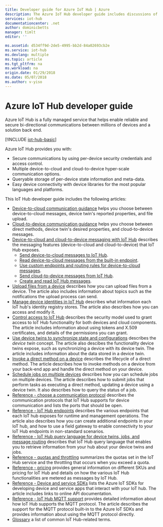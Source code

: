 ```yaml
---
title: Developer guide for Azure IoT Hub | Azure
description: The Azure IoT Hub developer guide includes discussions of endpoints, security, the identity registry, device management, direct methods, device twins, file uploads, jobs, the IoT Hub query language, and messaging.
services: iot-hub
documentationcenter: .net
author: dominicbetts
manager: timlt
editor: ''

ms.assetid: d534ff9d-2de5-4995-bb2d-84a02693cb2e
ms.service: iot-hub
ms.devlang: multiple
ms.topic: article
ms.tgt_pltfrm: na
ms.workload: na
origin.date: 01/29/2018
ms.date: 05/07/2018
ms.author: v-yiso
---
```


# Azure IoT Hub developer guide
Azure IoT Hub is a fully managed service that helps enable reliable and secure bi-directional communications between millions of devices and a solution back end.

[!INCLUDE [iot-hub-basic](../../includes/iot-hub-basic-partial.md)]

Azure IoT Hub provides you with:

* Secure communications by using per-device security credentials and access control.
* Multiple device-to-cloud and cloud-to-device hyper-scale communication options.
* Queryable storage of per-device state information and meta-data.
* Easy device connectivity with device libraries for the most popular languages and platforms.

This IoT Hub developer guide includes the following articles:

* [Device-to-cloud communication guidance][lnk-d2c-guidance] helps you choose between device-to-cloud messages, device twin's reported properties, and file upload.
* [Cloud-to-device communication guidance][lnk-c2d-guidance] helps you choose between direct methods, device twin's desired properties, and cloud-to-device messages.
* [Device-to-cloud and cloud-to-device messaging with IoT Hub][devguide-messaging] describes the messaging features (device-to-cloud and cloud-to-device) that IoT Hub exposes.
  * [Send device-to-cloud messages to IoT Hub][devguide-messages-d2c].
  * [Read device-to-cloud messages from the built-in endpoint][devguide-builtin].
  * [Use custom endpoints and routing rules for device-to-cloud messages][devguide-custom].
  * [Send cloud-to-device messages from IoT Hub][devguide-messages-c2d].
  * [Create and read IoT Hub messages][devguide-format].
* [Upload files from a device][devguide-upload] describes how you can upload files from a device. The article also includes information about topics such as the notifications the upload process can send.
* [Manage device identities in IoT Hub][devguide-identities] describes what information each IoT hub's identity registry stores. The article also describes how you can access and modify it.
* [Control access to IoT Hub][devguide-security] describes the security model used to grant access to IoT Hub functionality for both devices and cloud components. The article includes information about using tokens and X.509 certificates, and details of the permissions you can grant.
* [Use device twins to synchronize state and configurations][devguide-device-twins] describes the *device twin* concept. The article also descibes the functionality device twins expose, such as synchronizing a device with its device twin. The article includes information about the data stored in a device twin.
* [Invoke a direct method on a device][devguide-directmethods] describes the lifecycle of a direct method. The article describes how to invoke methods on a device from your back-end app and handle the direct method on your device.
* [Schedule jobs on multiple devices][devguide-jobs] describes how you can schedule jobs on multiple devices. The article describes how to submit jobs that perform tasks as executing a direct method, updating a device using a device twin. It also describes how to query the status of a job.
* [Reference - choose a communication protocol][devguide-protocol] describes the communication protocols that IoT Hub supports for device communication and lists the ports that should be open.
* [Reference - IoT Hub endpoints][devguide-endpoints] describes the various endpoints that each IoT hub exposes for runtime and management operations. The article also describes how you can create additional endpoints in your IoT hub, and how to use a field gateway to enable connectivity to your IoT Hub endpoints in non-standard scenarios.
* [Reference - IoT Hub query language for device twins, jobs, and message routing][devguide-query] describes that IoT Hub query language that enables you to retrieve information from your hub about your device twins and jobs.
* [Reference - quotas and throttling][devguide-quotas] summarizes the quotas set in the IoT Hub service and the throttling that occurs when you exceed a quota.
* [Reference - pricing][devguide-pricing] provides general information on different SKUs and pricing for IoT Hub and details on how the various IoT Hub functionalities are metered as messages by IoT Hub.
* [Reference - Device and service SDKs][devguide-sdks] lists the Azure IoT SDKs for developing device and service apps that interact with your IoT hub. The article includes links to online API documentation.
* [Reference - IoT Hub MQTT support][devguide-mqtt] provides detailed information about how IoT Hub supports the MQTT protocol. The article describes the support for the MQTT protocol built-in to the Azure IoT SDKs and provides information about using the MQTT protocol directly.
* [Glossary][devguide-glossary] a list of common IoT Hub-related terms.

[devguide-messaging]: ./iot-hub-devguide-messaging.md
[devguide-upload]: ./iot-hub-devguide-file-upload.md
[devguide-identities]: ./iot-hub-devguide-identity-registry.md
[devguide-security]: ./iot-hub-devguide-security.md
[devguide-device-twins]: ./iot-hub-devguide-device-twins.md
[devguide-directmethods]: ./iot-hub-devguide-direct-methods.md
[devguide-jobs]: ./iot-hub-devguide-jobs.md
[devguide-endpoints]: ./iot-hub-devguide-endpoints.md
[devguide-quotas]: ./iot-hub-devguide-quotas-throttling.md
[devguide-query]: ./iot-hub-devguide-query-language.md
[devguide-sdks]: ./iot-hub-devguide-sdks.md
[devguide-mqtt]: ./iot-hub-mqtt-support.md
[devguide-glossary]: ./iot-hub-devguide-glossary.md
[devguide-pricing]: ./iot-hub-devguide-pricing.md
[lnk-c2d-guidance]: ./iot-hub-devguide-c2d-guidance.md
[lnk-d2c-guidance]: ./iot-hub-devguide-d2c-guidance.md
[devguide-messages-d2c]: ./iot-hub-devguide-messages-d2c.md
[devguide-builtin]: ./iot-hub-devguide-messages-read-builtin.md
[devguide-custom]: ./iot-hub-devguide-messages-read-custom.md
[devguide-messages-c2d]: ./iot-hub-devguide-messages-c2d.md
[devguide-format]: ./iot-hub-devguide-messages-construct.md
[devguide-protocol]: ./iot-hub-devguide-protocols.md
